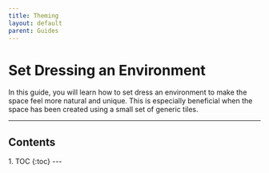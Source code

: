 ```yaml
---
title: Theming
layout: default
parent: Guides
---
```


# Set Dressing an Environment
In this guide, you will learn how to set dress an environment to make the space feel more natural and unique. This is especially beneficial when the space has been created using a small set of generic tiles.

---
<h2 class="text-delta">Contents</h2>
1. TOC
{:toc}
---

